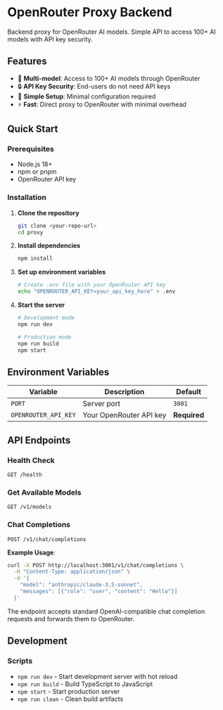 # OpenRouter Proxy Backend

Backend proxy for OpenRouter AI models. Simple API to access 100+ AI models with API key security.

## Features

- 🤖 **Multi-model**: Access to 100+ AI models through OpenRouter
- 🔒 **API Key Security**: End-users do not need API keys
- 🚀 **Simple Setup**: Minimal configuration required
- ⚡ **Fast**: Direct proxy to OpenRouter with minimal overhead

## Quick Start

### Prerequisites

- Node.js 18+ 
- npm or pnpm
- OpenRouter API key

### Installation

1. **Clone the repository**
   ```bash
   git clone <your-repo-url>
   cd proxy
   ```

2. **Install dependencies**
   ```bash
   npm install
   ```

3. **Set up environment variables**
   ```bash
   # Create .env file with your OpenRouter API key
   echo "OPENROUTER_API_KEY=your_api_key_here" > .env
   ```

4. **Start the server**
   ```bash
   # Development mode
   npm run dev
   
   # Production mode
   npm run build
   npm start
   ```

## Environment Variables

| Variable | Description | Default |
|----------|-------------|---------|
| `PORT` | Server port | `3001` |
| `OPENROUTER_API_KEY` | Your OpenRouter API key | **Required** |

## API Endpoints

### Health Check
```http
GET /health
```

### Get Available Models
```http
GET /v1/models
```

### Chat Completions
```http
POST /v1/chat/completions
```

**Example Usage**:
```bash
curl -X POST http://localhost:3001/v1/chat/completions \
  -H "Content-Type: application/json" \
  -d '{
    "model": "anthropic/claude-3.5-sonnet",
    "messages": [{"role": "user", "content": "Hello"}]
  }'
```

The endpoint accepts standard OpenAI-compatible chat completion requests and forwards them to OpenRouter.

## Development

### Scripts

- `npm run dev` - Start development server with hot reload
- `npm run build` - Build TypeScript to JavaScript
- `npm start` - Start production server
- `npm run clean` - Clean build artifacts